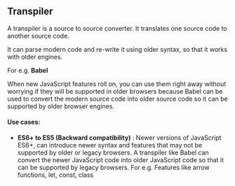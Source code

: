 ## Transpiler
A transpiler is a source to source converter. 
It translates one source code to another source code.

It can parse modern code and re-write it using older syntax, so that it works with older engines.

For e.g. **Babel**

When new JavaScript features roll on, you can use them right away without worrying 
if they will be supported in older browsers because Babel can be used to convert the modern source code into
older source code so it can be supported by older browser engines.

#### Use cases:
- **ES6+ to ES5 (Backward compatibility)** : Newer versions of JavaScript ES6+, can introduce newer syntax and features that may not be supported by older or legacy browsers. A transpiler like Babel can convert the newer JavaScript code into older JavaScript code so that it can be supported by legacy browsers.
		For e.g. Features like arrow functions, let, const, class 
